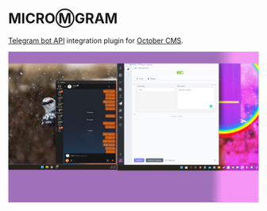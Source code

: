 MICROⓂ️GRAM
============

[Telegram bot API](https://telegram-bot-sdk.readme.io/docs) integration plugin for [October CMS](https://octobercms.com).

![shot-01](https://github.com/crocwork/telegram-plugin/blob/assets/assets/png/shot-01.png?raw=true)
